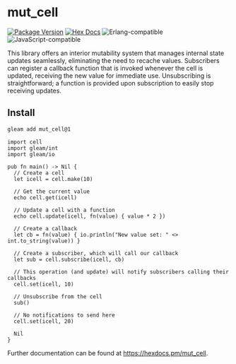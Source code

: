 # mut_cell

[![Package Version](https://img.shields.io/hexpm/v/mut_cell)](https://hex.pm/packages/mut_cell)
[![Hex Docs](https://img.shields.io/badge/hex-docs-ffaff3)](https://hexdocs.pm/mut_cell/)
![Erlang-compatible](https://img.shields.io/badge/target-erlang-b83998)
![JavaScript-compatible](https://img.shields.io/badge/target-javascript-f1e05a)

This library offers an interior mutability system that manages internal state updates seamlessly, eliminating the need to recache values. Subscribers can register a callback function that is invoked whenever the cell is updated, receiving the new value for immediate use. Unsubscribing is straightforward; a function is provided upon subscription to easily stop receiving updates.

## Install
```sh
gleam add mut_cell@1
```
```gleam
import cell
import gleam/int
import gleam/io

pub fn main() -> Nil {
  // Create a cell
  let icell = cell.make(10)

  // Get the current value
  echo cell.get(icell)

  // Update a cell with a function
  echo cell.update(icell, fn(value) { value * 2 })

  // Create a callback
  let cb = fn(value) { io.println("New value set: " <> int.to_string(value)) }

  // Create a subscriber, which will call our callback
  let sub = cell.subscribe(icell, cb)

  // This operation (and update) will notify subscribers calling their callbacks
  cell.set(icell, 10)

  // Unsubscribe from the cell
  sub()

  // No notifications to send here
  cell.set(icell, 20)

  Nil
}
```

Further documentation can be found at <https://hexdocs.pm/mut_cell>.
